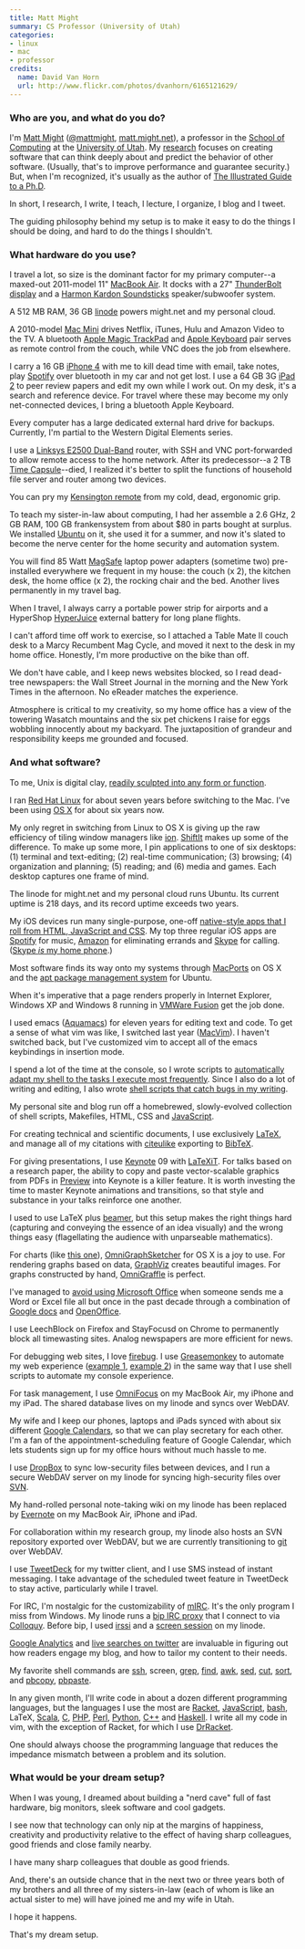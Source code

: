 ```yaml
---
title: Matt Might
summary: CS Professor (University of Utah)
categories:
- linux
- mac
- professor
credits:
  name: David Van Horn
  url: http://www.flickr.com/photos/dvanhorn/6165121629/
---
```


### Who are you, and what do you do?

I'm [Matt Might](http://matt.might.net/ "Matt's website.") ([@mattmight](http://twitter.com/mattmight "Matt on Twitter."), [matt.might.net](http://matt.might.net/articles/ "Articles and posts by Matt.")), a professor in the [School of Computing](http://www.cs.utah.edu/ "The school where Matt teaches.") at the [University of Utah](http://www.utah.edu/ "Matt's university."). My [research](http://matt.might.net/#papers "Research papers by Matt.") focuses on creating software that can think deeply about and predict the behavior of other software. (Usually, that's to improve performance and guarantee security.) But, when I'm recognized, it's usually as the author of [The Illustrated Guide to a Ph.D](http://matt.might.net/articles/phd-school-in-pictures/ "Matt's explanation of a PhD in pictures.").

In short, I research, I write, I teach, I lecture, I organize, I blog and I tweet.

The guiding philosophy behind my setup is to make it easy to do the things I should be doing, and hard to do the things I shouldn't.

### What hardware do you use?

I travel a lot, so size is the dominant factor for my primary computer--a maxed-out 2011-model 11" [MacBook Air][macbook-air]. It docks with a 27" [ThunderBolt display][thunderbolt-display] and a [Harmon Kardon Soundsticks][soundsticks] speaker/subwoofer system.

A 512 MB RAM, 36 GB [linode][] powers might.net and my personal cloud.

A 2010-model [Mac Mini][mac-mini] drives Netflix, iTunes, Hulu and Amazon Video to the TV. A bluetooth [Apple Magic TrackPad][magic-trackpad] and [Apple Keyboard][keyboard] pair serves as remote control from the couch, while VNC does the job from elsewhere.

I carry a 16 GB [iPhone 4][iphone-4] with me to kill dead time with email, take notes, play [Spotify][] over bluetooth in my car and not get lost. I use a 64 GB 3G [iPad 2][ipad-2] to peer review papers and edit my own while I work out. On my desk, it's a search and reference device. For travel where these may become my only net-connected devices, I bring a bluetooth Apple Keyboard.

Every computer has a large dedicated external hard drive for backups. Currently, I'm partial to the Western Digital Elements series.

I use a [Linksys E2500 Dual-Band][e2500] router, with SSH and VNC port-forwarded to allow remote access to the home network. After its predecessor--a 2 TB [Time Capsule][time-capsule]--died, I realized it's better to split the functions of household file server and router among two devices.

You can pry my [Kensington remote][wireless-presenter] from my cold, dead, ergonomic grip.

To teach my sister-in-law about computing, I had her assemble a 2.6 GHz, 2 GB RAM, 100 GB frankensystem from about $80 in parts bought at surplus. We installed [Ubuntu][] on it, she used it for a summer, and now it's slated to become the nerve center for the home security and automation system.

You will find 85 Watt [MagSafe][] laptop power adapters (sometime two) pre-installed everywhere we frequent in my house: the couch (x 2), the kitchen desk, the home office (x 2), the rocking chair and the bed. Another lives permanently in my travel bag.

When I travel, I always carry a portable power strip for airports and a HyperShop [HyperJuice][] external battery for long plane flights.

I can't afford time off work to exercise, so I attached a Table Mate II couch desk to a Marcy Recumbent Mag Cycle, and moved it next to the desk in my home office. Honestly, I'm more productive on the bike than off.

We don't have cable, and I keep news websites blocked, so I read dead-tree newspapers: the Wall Street Journal in the morning and the New York Times in the afternoon. No eReader matches the experience.

Atmosphere is critical to my creativity, so my home office has a view of the towering Wasatch mountains and the six pet chickens I raise for eggs wobbling innocently about my backyard. The juxtaposition of grandeur and responsibility keeps me grounded and focused.

### And what software?

To me, Unix is digital clay, [readily sculpted into any form or function](http://matt.might.net/articles/basic-unix/ "Matt's article on *nix.").

I ran [Red Hat Linux][red-hat-enterprise-desktop] for about seven years before switching to the Mac. I've been using [OS X][macos] for about six years now.

My only regret in switching from Linux to OS X is giving up the raw efficiency of tiling window managers like [ion][]. [ShiftIt][] makes up some of the difference. To make up some more, I pin applications to one of six desktops: (1) terminal and text-editing; (2) real-time communication; (3) browsing; (4) organization and planning; (5) reading; and (6) media and games. Each desktop captures one frame of mind.

The linode for might.net and my personal cloud runs Ubuntu. Its current uptime is 218 days, and its record uptime exceeds two years.

My iOS devices run many single-purpose, one-off [native-style apps that I roll from HTML, JavaScript and CSS](http://matt.might.net/articles/how-to-native-iphone-ipad-apps-in-JavaScript/ "Matt's article on his native-style iOS apps."). My top three regular iOS apps are [Spotify][spotify-ios] for music, [Amazon][amazon-mobile-ios] for eliminating errands and [Skype][skype-ios] for calling. ([Skype *is* my home phone](http://matt.might.net/articles/switching-to-skype-to-save-money-on-cell-phone-bills/ "Matt's article on using Skype as his home phone.").)

Most software finds its way onto my systems through [MacPorts][] on OS X and the [apt package management system][apt] for Ubuntu.

When it's imperative that a page renders properly in Internet Explorer, Windows XP and Windows 8 running in [VMWare Fusion][vmware-fusion] get the job done.

I used emacs ([Aquamacs][]) for eleven years for editing text and code. To get a sense of what vim was like, I switched last year ([MacVim][]). I haven't switched back, but I've customized vim to accept all of the emacs keybindings in insertion mode.

I spend a lot of the time at the console, so I wrote scripts to [automatically adapt my shell to the tasks I execute most frequently](http://matt.might.net/articles/console-hacks-exploiting-frequency/ "Matt's post on console frequency hacks."). Since I also do a lot of writing and editing, I also wrote [shell scripts that catch bugs in my writing](http://matt.might.net/articles/shell-scripts-for-passive-voice-weasel-words-duplicates/ "Matt's article on shell scripts for improved writing").

My personal site and blog run off a homebrewed, slowly-evolved collection of shell scripts, Makefiles, HTML, CSS and [JavaScript][].

For creating technical and scientific documents, I use exclusively [LaTeX][], and manage all of my citations with [citeulike][] exporting to [BibTeX][].

For giving presentations, I use [Keynote][] 09 with [LaTeXiT][]. For talks based on a research paper, the ability to copy and paste vector-scalable graphics from PDFs in [Preview][] into Keynote is a killer feature. It is worth investing the time to master Keynote animations and transitions, so that style and substance in your talks reinforce one another.

I used to use LaTeX plus [beamer][], but this setup makes the right things hard (capturing and conveying the essence of an idea visually) and the wrong things easy (flagellating the audience with unparseable mathematics).

For charts (like [this one](http://matt.might.net/articles/cps-conversion/ "Matt's CPS chart.")), [OmniGraphSketcher][] for OS X is a joy to use. For rendering graphs based on data, [GraphViz][] creates beautiful images. For graphs constructed by hand, [OmniGraffle][] is perfect.

I've managed to [avoid using Microsoft Office](http://matt.might.net/articles/how-to-read-and-create-microsoft-word-documents-excel-spreadsheets-powerpoint-presentations-without-microsoft-office/ "Matt's post on avoiding Office.") when someone sends me a Word or Excel file all but once in the past decade through a combination of [Google docs][google-docs] and [OpenOffice][].

I use LeechBlock on Firefox and StayFocusd on Chrome to permanently block all timewasting sites. Analog newspapers are more efficient for news.

For debugging web sites, I love [firebug][]. I use [Greasemonkey][] to automate my web experience ([example 1](http://matt.might.net/articles/greasemonkey-scripts-for-nsf-fastlane/ "Matt's post on scripting Fastlane."), [example 2](http://matt.might.net/articles/apply-yourself-greasemonkey-scripts-to-fix-the-user-interface/ "Matt's post on scripts for Apply Yourself.")) in the same way that I use shell scripts to automate my console experience.

For task management, I use [OmniFocus][] on my MacBook Air, my iPhone and my iPad. The shared database lives on my linode and syncs over WebDAV.

My wife and I keep our phones, laptops and iPads synced with about six different [Google Calendars][google-calendar], so that we can play secretary for each other. I'm a fan of the appointment-scheduling feature of Google Calendar, which lets students sign up for my office hours without much hassle to me.

I use [DropBox][] to sync low-security files between devices, and I run a secure WebDAV server on my linode for syncing high-security files over [SVN][subversion].

My hand-rolled personal note-taking wiki on my linode has been replaced by [Evernote][] on my MacBook Air, iPhone and iPad.

For collaboration within my research group, my linode also hosts an SVN repository exported over WebDAV, but we are currently transitioning to [git][] over WebDAV.

I use [TweetDeck][] for my twitter client, and I use SMS instead of instant messaging. I take advantage of the scheduled tweet feature in TweetDeck to stay active, particularly while I travel.

For IRC, I'm nostalgic for the customizability of [mIRC][]. It's the only program I miss from Windows. My linode runs a [bip IRC proxy][bip] that I connect to via [Colloquy][]. Before bip, I used [irssi][] and a [screen session][screen] on my linode.

[Google Analytics][google-analytics] and [live searches on twitter](https://twitter.com/#!/search/might.net "A Twitter search for Matt's site.") are invaluable in figuring out how readers engage my blog, and how to tailor my content to their needs.

My favorite shell commands are [ssh][], screen, [grep][], [find][], [awk][], [sed][], [cut][], [sort][], and [pbcopy][], [pbpaste][].

In any given month, I'll write code in about a dozen different programming languages, but the languages I use the most are [Racket][], [JavaScript][], [bash][], LaTeX, [Scala][], [C][], [PHP][], [Perl][], [Python][], [C++][c-plusplus] and [Haskell][]. I write all my code in vim, with the exception of Racket, for which I use [DrRacket][].

One should always choose the programming language that reduces the impedance mismatch between a problem and its solution.

### What would be your dream setup?

When I was young, I dreamed about building a "nerd cave" full of fast hardware, big monitors, sleek software and cool gadgets.

I see now that technology can only nip at the margins of happiness, creativity and productivity relative to the effect of having sharp colleagues, good friends and close family nearby.

I have many sharp colleagues that double as good friends.

And, there's an outside chance that in the next two or three years both of my brothers and all three of my sisters-in-law (each of whom is like an actual sister to me) will have joined me and my wife in Utah.

I hope it happens.

That's my dream setup.

[e2500]: https://www.amazon.com/Linksys-E2500-Simultaneous-Dual-Band-Wireless-N/dp/B004T9RR4A "A dual-band 802.11n router."
[hyperjuice]: http://www.hypershop.com/HyperJuice/External-Battery-for-MacBook-iPad-iPhone-USB/ "An extra external battery for Mac laptops."
[ipad-2]: https://www.apple.com/ipad/ "A tablet device."
[iphone-4]: https://en.wikipedia.org/wiki/IPhone_4 "A smartphone."
[keyboard]: https://www.apple.com/keyboard/ "The keyboard."
[mac-mini]: https://www.apple.com/mac-mini/ "A small desktop computer."
[macbook-air]: https://www.apple.com/macbook-air/ "A very thin laptop."
[magic-trackpad]: https://www.apple.com/magictrackpad/ "A trackpad for desktop machines."
[magsafe]: https://en.wikipedia.org/wiki/MagSafe "A magnetic power connector."
[soundsticks]: https://en.wikipedia.org/wiki/Harman_Kardon#SoundSticks "Swanky-looking computer speakers."
[thunderbolt-display]: https://www.apple.com/displays/ "A Thunderbolt-powered monitor."
[time-capsule]: https://www.apple.com/airport-time-capsule/ "A WiFi access point and backup system."
[wireless-presenter]: https://www.amazon.com/Kensington-33373-Wireless-Presenter/dp/B000FPIUAW "A wireless presentation controller."
[amazon-mobile-ios]: https://itunes.apple.com/us/app/amazon-mobile/id297606951 "An client app for Amazon."
[apt]: https://en.wikipedia.org/wiki/Advanced_Packaging_Tool "Package management software for Linux."
[aquamacs]: http://aquamacs.org/ "A Mac OS X native version of Emacs."
[awk]: https://en.wikipedia.org/wiki/AWK "Data formatting language/software."
[bash]: http://www.gnu.org/software/bash/ "A terminal shell."
[beamer]: https://bitbucket.org/rivanvx/beamer/wiki/Home "A LaTeX class for creating presentations."
[bibtex]: http://www.bibtex.org/ "LaTeX-related software for processing references."
[bip]: https://bip.milkypond.org/ "IRC proxy software."
[c-plusplus]: https://en.wikipedia.org/wiki/C%2B%2B "A compiled programming language."
[c]: https://en.wikipedia.org/wiki/C_(programming_language) "A compiled programming language."
[citeulike]: http://www.citeulike.org/ "A service for managing scholarly references."
[colloquy]: http://colloquy.info/ "An IRC client for the Mac."
[cut]: https://en.wikipedia.org/wiki/Cut_%28Unix%29 "A command-line tool for extracting sections from a line of input or a file."
[dropbox]: https://www.dropbox.com/ "Online syncing and storage."
[drracket]: http://docs.racket-lang.org/drracket/index.html "Racket's graphical environment."
[evernote]: https://evernote.com/ "Online software for capturing notes."
[find]: https://en.wikipedia.org/wiki/Find_%28command%29 "A command-line tool for searching for specific text in files."
[firebug]: https://getfirebug.com/ "A Firefox addon for web development."
[git]: https://git-scm.com/ "A version control system."
[google-analytics]: http://www.google.com/analytics/ "Web analytics."
[google-calendar]: https://en.wikipedia.org/wiki/Google_Calendar "A web-based calendar client."
[google-docs]: https://en.wikipedia.org/wiki/Google_Docs "A web-based office suite."
[graphviz]: http://www.graphviz.org/ "A tool for creating graphs."
[greasemonkey]: https://addons.mozilla.org/en-US/firefox/addon/greasemonkey/ "A Firefox add-on to inject Javascript into sites for customisation."
[grep]: http://www.gnu.org/software/grep/ "A command-line tool for pattern matching in files."
[haskell]: https://wiki.haskell.org/Haskell "A functional programming language."
[ion]: http://tuomov.iki.fi/software/ "A window manager for X11."
[irssi]: https://irssi.org/ "A CLI irc client."
[javascript]: https://en.wikipedia.org/wiki/JavaScript "An interpreted scripting language."
[keynote]: https://www.apple.com/keynote/ "Presentation software for the Mac."
[latex]: https://www.latex-project.org/ "Typesetting software."
[latexit]: https://www.chachatelier.fr/latexit/latexit-home.php "An equation editor for LaTeX."
[linode]: https://www.linode.com "A VPS hosting service."
[macos]: https://en.wikipedia.org/wiki/MacOS "An operating system for Mac hardware."
[macports]: https://www.macports.org/ "A collection of *nix software ported to Mac OS X."
[macvim]: https://github.com/macvim-dev/macvim "A Mac GUI port of vim."
[mirc]: https://www.mirc.com/ "An IRC client for Windows."
[omnifocus]: https://www.omnigroup.com/omnifocus/ "Task management software for the Mac."
[omnigraffle]: https://www.omnigroup.com/omnigraffle/ "Diagramming software for the Mac."
[omnigraphsketcher]: https://www.omnigroup.com/omnigraphsketcher "Mac software for drawing graphs."
[openoffice]: http://www.openoffice.org/ "An open-source office suite."
[pbcopy]: https://developer.apple.com/legacy/library/documentation/Darwin/Reference/ManPages/man1/pbcopy.1.html "A Mac OS X command-line tool for copying something to the Clipboard."
[pbpaste]: https://developer.apple.com/legacy/library/documentation/Darwin/Reference/ManPages/man1/pbpaste.1.html "A Mac OS X command-line tool for pasting something from the Clipboard."
[perl]: https://www.perl.org/ "An interpreted scripting language."
[php]: http://php.net/ "An interpreted scripting language."
[preview]: https://en.wikipedia.org/wiki/Preview_(Mac_OS) "An image viewer included with Mac OS X."
[python]: https://www.python.org/ "An interpreted scripting language."
[racket]: http://www.racket-lang.org/ "A programming language."
[red-hat-enterprise-desktop]: https://www.redhat.com/en/technologies/linux-platforms/enterprise-linux "A Linux distribution."
[scala]: http://www.scala-lang.org/ "A compiled programming language."
[screen]: http://www.gnu.org/software/screen/ "Think of it as tabs for your *nix terminal."
[sed]: http://www.gnu.org/software/sed/ "Text filtering software."
[shiftit]: https://github.com/chriscrowe/ShiftIt "A Mac application for keyboard-based window manipulation."
[skype-ios]: https://itunes.apple.com/app/skype/id304878510 "A Skype voice/video client for the iOS platform."
[sort]: https://en.wikipedia.org/wiki/Sort_%28Unix%29 "A command-line tool for sorting input."
[spotify-ios]: https://itunes.apple.com/us/app/spotify/id324684580 "An iOS client for the music service."
[spotify]: https://www.spotify.com/us/ "A music streaming service."
[ssh]: https://en.wikipedia.org/wiki/Secure_Shell "A command-line tool for secure remote connections."
[subversion]: http://subversion.tigris.org/ "A version control system."
[tweetdeck]: https://about.twitter.com/products/tweetdeck "A multi-column Twitter client."
[ubuntu]: https://www.ubuntu.com/ "A Unix distribution."
[vmware-fusion]: https://www.vmware.com/products/fusion.html "A PC emulator for the Mac."
